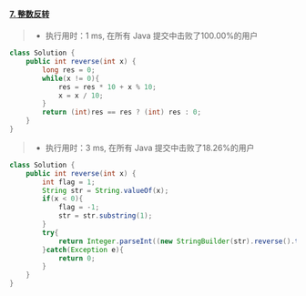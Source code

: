 #### [7. 整数反转](https://leetcode-cn.com/problems/reverse-integer/)

> - 执行用时：1 ms, 在所有 Java 提交中击败了100.00%的用户

```java
class Solution {
    public int reverse(int x) {
        long res = 0;
        while(x != 0){
            res = res * 10 + x % 10;
            x = x / 10;
        }
        return (int)res == res ? (int) res : 0;
    }
}
```

> - 执行用时：3 ms, 在所有 Java 提交中击败了18.26%的用户

```java
class Solution {
    public int reverse(int x) {
        int flag = 1;
        String str = String.valueOf(x);
        if(x < 0){
            flag = -1;
            str = str.substring(1);
        }
        try{
            return Integer.parseInt((new StringBuilder(str).reverse().toString())) * flag;
        }catch(Exception e){
            return 0;
        }
    }
}
```

